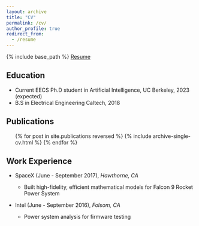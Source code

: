 ```yaml
---
layout: archive
title: "CV"
permalink: /cv/
author_profile: true
redirect_from:
  - /resume
---
```


{% include base_path %}
[Resume](http://mjd3.github.io/files/Resume_21_10_2018.pdf)

Education
------
* Current EECS Ph.D student in Artificial Intelligence, UC Berkeley, 2023 (expected)
* B.S in Electrical Engineering Caltech, 2018

Publications
------
  <ul>{% for post in site.publications reversed %}
    {% include archive-single-cv.html %}
  {% endfor %}</ul>

<!-- Teaching
------
  <ul>{% for post in site.teaching reversed %}
    {% include archive-single-cv.html %}
  {% endfor %}</ul> -->

Work Experience
------
* SpaceX (June - September 2017), _Hawthorne, CA_
  * Built high-fidelity, efficient mathematical models for Falcon 9 Rocket Power System

* Intel (June - September 2016), _Folsom, CA_
  * Power system analysis for firmware testing
